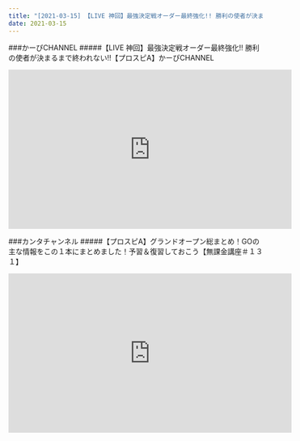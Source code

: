 ```yaml
---
title: "[2021-03-15] 【LIVE 神回】最強決定戦オーダー最終強化!! 勝利の使者が決まるまで終われない!!【プロスピA】かーぴCHANNEL 他"
date: 2021-03-15
---
```

###かーぴCHANNEL
#####【LIVE 神回】最強決定戦オーダー最終強化!! 勝利の使者が決まるまで終われない!!【プロスピA】かーぴCHANNEL
<iframe width="560" height="315" src="https://www.youtube.com/embed/A1UwsQPiWtU" frameborder="0" allow="accelerometer; autoplay; clipboard-write; encrypted-media; gyroscope; picture-in-picture" allowfullscreen></iframe>

###カンタチャンネル
#####【プロスピA】グランドオープン総まとめ！GOの主な情報をこの１本にまとめました！予習＆復習しておこう【無課金講座＃１３１】
<iframe width="560" height="315" src="https://www.youtube.com/embed/nZ3hiHciuzI" frameborder="0" allow="accelerometer; autoplay; clipboard-write; encrypted-media; gyroscope; picture-in-picture" allowfullscreen></iframe>

